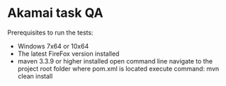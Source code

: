# Akamai task QA
Prerequisites to run the tests:
* Windows 7x64 or 10x64
* The latest FireFox version installed
* maven 3.3.9 or higher installed
open command line
navigate to the project root folder where pom.xml is located
execute command:
mvn clean install
